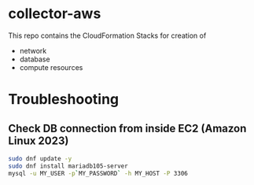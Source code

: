 # collector-aws

This repo contains the CloudFormation Stacks for creation of

* network
* database
* compute resources

# Troubleshooting
## Check DB connection from inside EC2 (Amazon Linux 2023)

```bash
sudo dnf update -y
sudo dnf install mariadb105-server
mysql -u MY_USER -p`MY_PASSWORD` -h MY_HOST -P 3306
```


